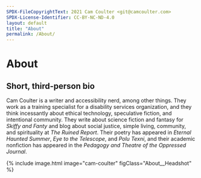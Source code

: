 ```yaml
---
SPDX-FileCopyrightText: 2021 Cam Coulter <git@camcoulter.com>
SPDX-License-Identifier: CC-BY-NC-ND-4.0
layout: default
title: "About"
permalink: /About/
---
```


# About

## Short, third-person bio

Cam Coulter is a writer and accessibility nerd, among other things. They work as a training specialist for a disability services organization, and they think incessantly about ethical technology, speculative fiction, and intentional community. They write about science fiction and fantasy for <cite>Skiffy and Fanty</cite> and blog about social justice, simple living, community, and spirituality at <cite>The Ruined Report</cite>. Their poetry has appeared in <cite>Eternal Haunted Summer</cite>, <cite>Eye to the Telescope</cite>, and <cite>Polu Texni</cite>, and their academic nonfiction has appeared in the <cite>Pedagogy and Theatre of the Oppressed Journal</cite>.

{% include image.html image="cam-coulter" figClass="About__Headshot" %}

